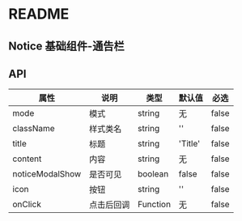 # README
## Notice 基础组件-通告栏
## API

属性 | 说明 | 类型 | 默认值 | 必选
----|-----|------|------|------
mode | 模式 | string | 无 | false
className | 样式类名 | string | '' | false
title | 标题 | string | 'Title' | false
content | 内容 | string | 无 | false
noticeModalShow | 是否可见 | boolean | false | false
icon | 按钮 | string | '' | false
onClick | 点击后回调 | Function | 无 | false
